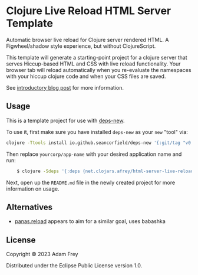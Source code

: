 # Clojure Live Reload HTML Server Template

Automatic browser live reload for Clojure server rendered HTML. A
Figwheel/shadow style experience, but without ClojureScript.

This template will generate a starting-point project for a clojure server that
serves Hiccup-based HTML and CSS with live reload functionality. Your browser
tab will reload automatically when you re-evaluate the namespaces with your
hiccup clojure code and when your CSS files are saved.

See [introductory blog post](https://adamfrey.me/blog/post/clj-live-reload-template-release) for more information.

## Usage

This is a template project for use with [deps-new](https://github.com/seancorfield/deps-new).

To use it, first make sure you have installed `deps-new` as your `new` "tool" via:

```bash
clojure -Ttools install io.github.seancorfield/deps-new '{:git/tag "v0.4.13"}' :as new
```

Then replace `yourcorp/app-name` with your desired application name and run:

``` bash
    $ clojure -Sdeps '{:deps {net.clojars.afrey/html-server-live-reload-template {:mvn/version "6.bec52da"}}}' -Tnew create :template afrey/html_server_live_reload_template :name yourcorp/app-name
```

Next, open up the `README.md` file in the newly created project for more information on usage.

## Alternatives

- [panas.reload](https://github.com/keychera/panas.reload) appears to aim for a similar goal, uses babashka

## License

Copyright © 2023 Adam Frey

Distributed under the Eclipse Public License version 1.0.

